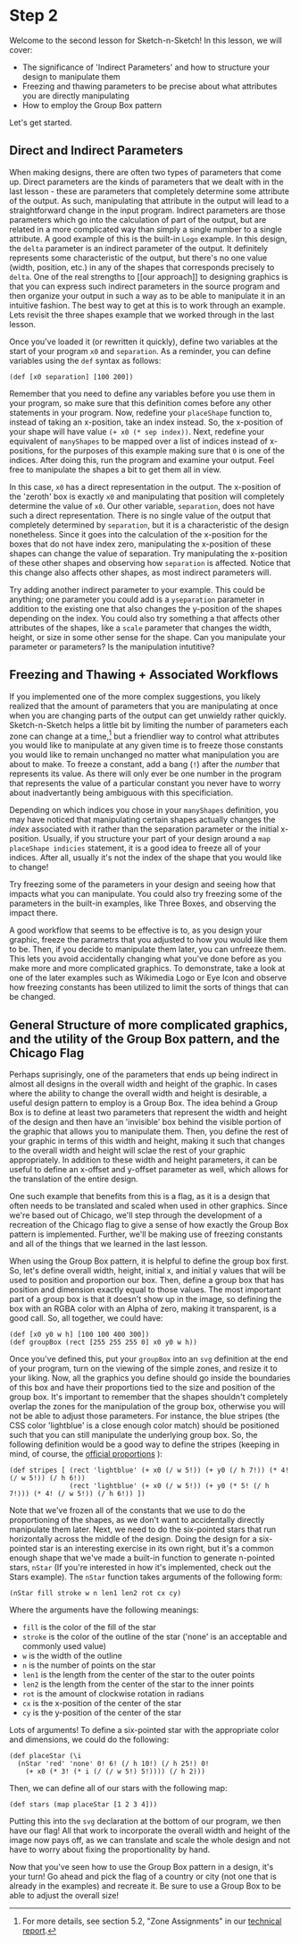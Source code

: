# Step 2

Welcome to the second lesson for Sketch-n-Sketch! In this lesson, we will cover:

- The significance of 'Indirect Parameters' and how to structure your design to manipulate them 
- Freezing and thawing parameters to be precise about what attributes you are directly manipulating 
- How to employ the Group Box pattern

Let's get started.

<!--
What this second lesson will cover
- What sorts of parameters are 'Indirect', and how to set them up to be manipulated
- Freezing and thawing parameters to control what is directly manipulated
- The Group Box pattern
-->

## Direct and Indirect Parameters

When making designs, there are often two types of parameters that come up.
Direct parameters are the kinds of parameters that we dealt with in the last
lesson - these are parameters that completely determine some attribute of the
output. As such, manipulating that attribute in the output will lead to a
straightforward change in the input program. Indirect parameters are those
parameters which go into the calculation of part of the output, but are related
in a more complicated way than simply a single number to a single attribute. A
good example of this is the built-in `Logo` example. In this design, the 
`delta` parameter is an indirect parameter of the output. It definitely
represents some characteristic of the output, but there's no one value (width, 
position, etc.)
in any of the shapes that corresponds precisely to `delta`. One of the real
strengths to [[our approach]] to designing graphics is that you can express such
indirect parameters in the source program and then organize your output in such
a way as to be able to manipulate it in an intuitive fashion. The best way to
get at this is to work through an example. Lets revisit the three shapes example
that we worked through in the last lesson.

Once you've loaded it (or rewritten it quickly), define two variables at the start of your program `x0` and `separation`. As a reminder, you can define variables using the `def` syntax as follows:

```
(def [x0 separation] [100 200])
```

Remember that you need to define any variables before you use them in your program, so make sure that this definition comes before any other statements in your program. Now, redefine your `placeShape` function to, instead of taking an x-position, take an index instead. So, the x-position of your shape will have value `(+ x0 (* sep index))`. Next, redefine your equivalent of 
`manyShapes` to be mapped over a list of indices instead of x-positions, for the purposes of this example making sure that `0` is one of the indices. After doing this, run the program and examine your output. Feel free to manipulate the shapes a bit to get them all in view.

In this case, `x0` has a direct representation in the output. The x-position of the 'zeroth' box is exactly `x0` and manipulating that position will completely determine the value of `x0`. Our other variable, `separation`, does not have such a direct representation. There is no single value of the output that completely determined by `separation`, but it is a characteristic of the design nonetheless. Since it goes into the calculation of the x-position for the boxes that do not have index zero, manipulating the x-position of these shapes can change the value of separation. Try manipulating the x-position of these other shapes and observing how `separation` is affected. Notice that this change also affects other shapes, as most indirect parameters will.

Try adding another indirect parameter to your example. This could be anything; one parameter you could add is a `yseparation` parameter in addition to the existing one that also changes the y-position of the shapes depending on the index. You could also try something a that affects other attributes of the shapes, like a `scale` parameter that changes the width, height, or size in some other sense for the shape. Can you manipulate your parameter or parameters? Is the manipulation intutitive?

<!--
P1
- The terminology 'Direct parameter' and 'indirect parameter' means those parameters which are a direct part of the output (such as the width of a shape) and those parameters which go into the calculation of part of the output but are related in a more complicated way than simply a single number to a single attribute.
- A good example of this is the 'Logo' example. In this, the 'delta' parameter is an indirect parameter of the output. It definitely represents some characteristic of the output, but there's no one value (width, position, etc.) in any of the shapes that corresponds precisely to the delta.
- One of the real strengths of our approach to designing graphics is that you can define such indirect parameters in the program and then, usually without too much effort, "structure things" (need a better way to say this) to be able to manipulate it directly with a mouse in the output.

P2
- The best way to get at this is to work through an example. Let's revisit the three shapes example that we worked through in the last lesson.
- Define a `placeShape` that takes one parameter, `index`. 
- Define helper variables `x0` and `sep`
- Define the x position as `(+ x0 (* sep index))`. Now, redefine `manyShapes` as this mapped over a list of indices that includes zero. Hit run.

P3
- In this example, x0 has a direct representation in the output. The x position of the 'zeroth' box is exacly x0. So, by manipulating the 'zeroth' box center, you're directly manipulating that parameter.
- Separation, however, does not have a direct represenation in the output. There's no value of the output that is just the separation, but it is a characteristic of the output nonetheless.
- Since it goes into the calculation of the x position of the non-zeroth boxes, manipulating their position can change this value. Try manipulating the position of one of the other boxes and observing how the separation parameter changes. Notice that this also affects the other boxes, as most indirect parameters will.
- Try adding another indirect parameter to your example. Can you manipulate it? Is it intuitive?
  * Suggest ysep in addition to xsep, making the y value also in terms of index
  * Maybe suggest something more complex like a 'scale' parameter that acts as an additional modifier on the width and height of the boxes after defining the width and height in terms of index.
 -->

## Freezing and Thawing + Associated Workflows

If you implemented one of the more complex suggestions, you likely realized that
the amount of parameters that you are manipulating at once when you are changing
parts of the output can get unwieldy rather quickly. Sketch-n-Sketch helps a
little bit by limiting the number of parameters each zone can change at a
time,[^zonerotationtechnical] but a friendlier way to control what attributes
you would like to manipulate at any given time is to freeze those constants you
would like to remain unchanged no matter what manipulation you are about to
make. To freeze a constant, add a bang (`!`) after the *number* that represents
its value. As there will only ever be one number in the program that represents
the value of a particular constant you never have to worry about inadvertantly
being ambiguous with this specificiation.

[^zonerotationtechnical]: For more details, see section 5.2, "Zone Assignments" in our [technical report](http://arxiv.org/pdf/1507.02988v1.pdf).

Depending on which indices you chose in your `manyShapes` definition, you may
have noticed that manipulating certain shapes actually changes the *index*
associated with it rather than the separation parameter or the initial
x-position. Usually, if you structure your part of your design around a `map
placeShape indicies` statement, it is a good idea to freeze all of your indices.
After all, usually it's not the index of the shape that you would like to
change!

Try freezing some of the parameters in your design and seeing how that impacts
what you can manipulate. You could also try freezing some of the parameters in
the built-in examples, like Three Boxes, and observing the impact there.

A good workflow that seems to be effective is to, as you design your graphic,
freeze the parametrs that you adjusted to how you would like them to be. Then,
if you decide to manipulate them later, you can unfreeze them. This lets you
avoid accidentally changing what you've done before as you make more and  more
complicated graphics. To demonstrate, take a look at one of the later examples
such as Wikimedia Logo or Eye Icon and observe how freezing constants has been
utilized to limit the sorts of things that can be changed.

<!--
P1
- If you went and did the more complex suggestions, you likely realized that the amount of parameters that you are manipulating at once when you are playing with the output can get unwieldy rather quickly. One solution to this is freezing parameters.
- Freezing parameters helps you pinpoint/zero in on exactly what characteristics of the graphic you would like to be manipulating at any given time.
- To freeze a parameter, add a bang after the *number* that represents its value. There will only ever be one of these. Note that you cannot annotate a variable name with a bang.
- Try freezing one of the parameters of your example (or, you know, one of the built-in ones like x0 in the three boxes example) and then comparing what changes when you manipulate the output now as opposed to before you froze it.

P2
- A good pattern of design/workflow that seems to be effective is to, as you design your graphic, freeze the parameters that you have gotten how you like them. Then, if you decide to manipulate them later, unfreeze them. This lets you avoid accidentally changing what you've done before as you make more and more complicated graphics.
- As an example take a look at one of the later examples, such as (French Sudan? Solar System?), and observe how a lot of the parameters have been frozen. (Maybe we don't want to point them to these? Perhaps the prospect of having to freeze parameters all over the place will be a bit disheartening?)
-->

## General Structure of more complicated graphics, and the utility of the Group Box pattern, and the Chicago Flag

Perhaps suprisingly, one of the parameters that ends up being indirect in almost
all designs in the overall width and height of the graphic. In cases where the
ability to change the overall width and height is desirable, a useful design
pattern to employ is a Group Box. The idea behind a Group Box is to define at
least two parameters that represent the width and height of the design and then
have an 'invisible' box behind the visible portion of the graphic that allows
you to manipulate them. Then, you define the rest of your graphic in terms of
this width and height, making it such that changes to the overall width and
height will sclae the rest of your graphic appropriately. In addition to these
width and height parameters, it can be useful to define an x-offset and y-offset
parameter as well, which allows for the translation of the entire design.

One such example that benefits from this is a flag, as it is a design that often
needs to be translated and scaled when used in other graphics. Since we're based
out of Chicago, we'll step through the development of a recreation of the
Chicago flag to give a sense of how exactly the Group Box pattern is
implemented. Further, we'll be making use of freezing constants and all of the
things that we learned in the last lesson.

When using the Group Box pattern, it is helpful to define the group box first.
So, let's define overall width, height, initial x, and initial y values that
will be used to position and proportion our box. Then, define a group box that
has position and dimension exactly equal to those values. The most important
part of a group box is that it doesn't show up in the image, so defining the box
with an RGBA color with an Alpha of zero, making it transparent, is a good call. 
So, all together, we could have:

```
(def [x0 y0 w h] [100 100 400 300])
(def groupBox (rect [255 255 255 0] x0 y0 w h))
```

Once you've defined this, put your `groupBox` into an `svg` definition at the
end of your program, turn on the viewing of the simple zones, and resize it to 
your liking. Now, all the graphics you
define should go inside the boundaries of this box and have their proportions
tied to the size and position of the group box. It's important to remember that
the shapes shouldn't completely overlap the zones for the manipulation of the
group box, otherwise you will not be able to adjust those parameters. For 
instance, the blue stripes (the CSS color 'lightblue' is a close enough color 
match) should be positioned such that you can still manipulate the underlying
group box. So, the following definition would be a good way to define the
stripes (keeping in mind, of course, the [official
proportions](https://en.wikipedia.org/wiki/Flag_of_Chicago) ):

```
(def stripes [ (rect 'lightblue' (+ x0 (/ w 5!)) (+ y0 (/ h 7!)) (* 4! (/ w 5!)) (/ h 6!))
               (rect 'lightblue' (+ x0 (/ w 5!)) (+ y0 (* 5! (/ h 7!))) (* 4! (/ w 5!)) (/ h 6!)) ])
```

Note that we've frozen all of the constants that we use to do the proportioning
of the shapes, as we don't want to accidentally directly manipulate them later.
Next, we need to do the six-pointed stars that run horizontally across the
middle of the design. Doing the design for a six-pointed star is an interesting
exercise in its own right, but it's a common enough shape that we've made a 
built-in function to generate n-pointed stars, `nStar` (If you're interested in
how it's implemented, check out the Stars example). The `nStar` function takes
arguments of the following form:

```
(nStar fill stroke w n len1 len2 rot cx cy)
```

Where the arguments have the following meanings:

* `fill` is the color of the fill of the star 
* `stroke` is the color of the outline of the star ('none' is an acceptable and commonly used value)
* `w` is the width of the outline
* `n` is the number of points on the star
* `len1` is the length from the center of the star to the outer points
* `len2` is the length from the center of the star to the inner points 
* `rot` is the amount of clockwise rotation in radians
* `cx` is the x-position of the center of the star
* `cy` is the y-position of the center of the star

Lots of arguments! To define a six-pointed star with the appropriate color and
dimensions, we could do the following:

```
(def placeStar (\i 
  (nStar 'red' 'none' 0! 6! (/ h 10!) (/ h 25!) 0! 
    (+ x0 (* 3! (* i (/ (/ w 5!) 5!)))) (/ h 2)))
```

Then, we can define all of our stars with the following map:

```
(def stars (map placeStar [1 2 3 4]))
```

Putting this into the `svg` declaration at the bottom of our program, we then
have our flag! All that work to incorporate the overall width and height of the
image now pays off, as we can translate and scale the whole design and not have
to worry about fixing the proportionality by hand. 

Now that you've seen how to use the Group Box pattern in a design, it's your
turn! Go ahead and pick the flag of a country or city (not one that is already in the examples) and recreate it. 
Be sure to use a Group Box to be able to adjust the overall size!


<!--
P1
- Perhaps suprisingly, one of the parameters that ends up being indirect in almost all designs is the overall width and height of the graphic.
- A helpful design pattern for this case is the Group Box.
- Explain how to go about defining a group box, and how to manipulate it.

P2
- One such example of a graphic that benefits from this a flag. Since we're based out of Chicago, we'll now step through the development of a Chicago Flag (one of the built-in examples, which you can cheat and look at if you have no shame) using our tool. We'll be making use of freezing constants, the group box, and all the things we learned in the last lesson.
- Walk through how to make the Chicago Flag example. Point out Prelude and how it's a good idea to look through it to get a sense of the tools that are provided to you. In particular, it's how you would have found out about `nStar`.

P3
- Your turn!
- Pick the flag of a country (not one that is in the examples) and recreate it. Be sure to use a group box to be able to adjust the overall size. Change the output type to SVG, save it, and revel in how awesome you are.
-->
